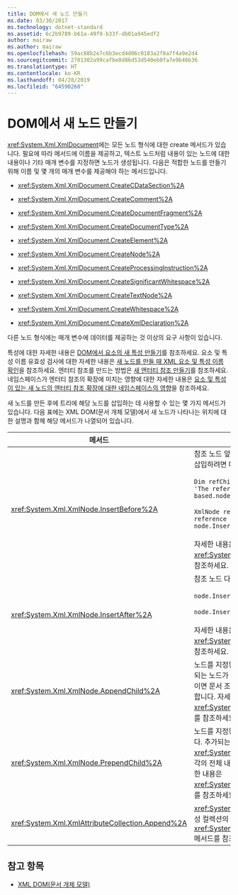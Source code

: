 ```yaml
---
title: DOM에서 새 노드 만들기
ms.date: 03/30/2017
ms.technology: dotnet-standard
ms.assetid: 6c2b9789-b61a-49f9-b33f-db01a945edf2
author: mairaw
ms.author: mairaw
ms.openlocfilehash: 59ac88b2e7c6b3ecd4d06c0183a2f8a7f4a9e2d4
ms.sourcegitcommit: 2701302a99cafbe0d86d53d540eb0fa7e9b46b36
ms.translationtype: HT
ms.contentlocale: ko-KR
ms.lasthandoff: 04/28/2019
ms.locfileid: "64590260"
---
```

# <a name="create-new-nodes-in-the-dom"></a>DOM에서 새 노드 만들기
<xref:System.Xml.XmlDocument>에는 모든 노드 형식에 대한 create 메서드가 있습니다. 필요에 따라 메서드에 이름을 제공하고, 텍스트 노드처럼 내용이 있는 노드에 대한 내용이나 기타 매개 변수를 지정하면 노드가 생성됩니다. 다음은 적합한 노드를 만들기 위해 이름 및 몇 개의 매개 변수를 제공해야 하는 메서드입니다.  
  
- <xref:System.Xml.XmlDocument.CreateCDataSection%2A>  
  
- <xref:System.Xml.XmlDocument.CreateComment%2A>  
  
- <xref:System.Xml.XmlDocument.CreateDocumentFragment%2A>  
  
- <xref:System.Xml.XmlDocument.CreateDocumentType%2A>  
  
- <xref:System.Xml.XmlDocument.CreateElement%2A>  
  
- <xref:System.Xml.XmlDocument.CreateNode%2A>  
  
- <xref:System.Xml.XmlDocument.CreateProcessingInstruction%2A>  
  
- <xref:System.Xml.XmlDocument.CreateSignificantWhitespace%2A>  
  
- <xref:System.Xml.XmlDocument.CreateTextNode%2A>  
  
- <xref:System.Xml.XmlDocument.CreateWhitespace%2A>  
  
- <xref:System.Xml.XmlDocument.CreateXmlDeclaration%2A>  
  
 다른 노드 형식에는 매개 변수에 데이터를 제공하는 것 이상의 요구 사항이 있습니다.  
  
 특성에 대한 자세한 내용은 [DOM에서 요소의 새 특성 만들기](../../../../docs/standard/data/xml/creating-new-attributes-for-elements-in-the-dom.md)를 참조하세요. 요소 및 특성 이름 유효성 검사에 대한 자세한 내용은 [새 노드를 만들 때 XML 요소 및 특성 이름 확인](../../../../docs/standard/data/xml/xml-element-and-attribute-name-verification-when-creating-new-nodes.md)을 참조하세요. 엔터티 참조를 만드는 방법은 [새 엔터티 참조 만들기](../../../../docs/standard/data/xml/creating-new-entity-references.md)를 참조하세요. 네임스페이스가 엔터티 참조의 확장에 미치는 영향에 대한 자세한 내용은 [요소 및 특성이 있는 새 노드의 엔터티 참조 확장에 대한 네임스페이스의 영향](../../../../docs/standard/data/xml/namespace-affect-on-entity-ref-expansion-for-new-nodes.md)을 참조하세요.  
  
 새 노드를 만든 후에 트리에 해당 노드를 삽입하는 데 사용할 수 있는 몇 가지 메서드가 있습니다. 다음 표에는 XML DOM(문서 개체 모델)에서 새 노드가 나타나는 위치에 대한 설명과 함께 해당 메서드가 나열되어 있습니다.  
  
|메서드|노드 배치|  
|------------|--------------------|  
|<xref:System.Xml.XmlNode.InsertBefore%2A>|참조 노드 앞에 삽입됩니다. 예를 들어, 위치 5에 새 노드를 삽입하려면 다음과 같이 입력합니다.<br /><br /> `Dim refChild As XmlNode = node.ChildNodes(4) 'The reference is zero-based.node.InsertBefore(newChild, refChild);`<br /><br /> `XmlNode refChild = node.ChildNodes[4]; //The reference is zero-based. node.InsertBefore(newChild, refChild);`<br /><br /> 자세한 내용은 <xref:System.Xml.XmlNode.InsertBefore%2A> 메서드를 참조하세요.|  
|<xref:System.Xml.XmlNode.InsertAfter%2A>|참조 노드 다음에 삽입됩니다. 예:<br /><br /> `node.InsertAfter(newChild, refChild)`<br /><br /> `node.InsertAfter(newChild, refChild);`<br /><br /> 자세한 내용은 <xref:System.Xml.XmlNode.InsertAfter%2A> 메서드를 참조하세요.|  
|<xref:System.Xml.XmlNode.AppendChild%2A>|노드를 지정된 노드의 자식 노드 목록 끝에 추가합니다. 추가되는 노드가 <xref:System.Xml.XmlDocumentFragment>이면 문서 조각의 전체 내용이 이 노드의 자식 목록으로 이동합니다. 자세한 내용은 <xref:System.Xml.XmlNode.AppendChild%2A> 메서드를 참조하세요.|  
|<xref:System.Xml.XmlNode.PrependChild%2A>|노드를 지정된 노드의 자식 노드 목록 시작 부분에 추가합니다. 추가되는 노드가 <xref:System.Xml.XmlDocumentFragment>이면 문서 조각의 전체 내용이 이 노드의 자식 목록으로 이동합니다. 자세한 내용은 <xref:System.Xml.XmlNode.PrependChild%2A> 메서드를 참조하세요.|  
|<xref:System.Xml.XmlAttributeCollection.Append%2A>|<xref:System.Xml.XmlAttribute> 노드를 요소와 연관된 특성 컬렉션의 끝에 추가합니다. 자세한 내용은 <xref:System.Xml.XmlAttributeCollection.Append%2A> 메서드를 참조하세요.|  
  
## <a name="see-also"></a>참고 항목

- [XML DOM(문서 개체 모델)](../../../../docs/standard/data/xml/xml-document-object-model-dom.md)
